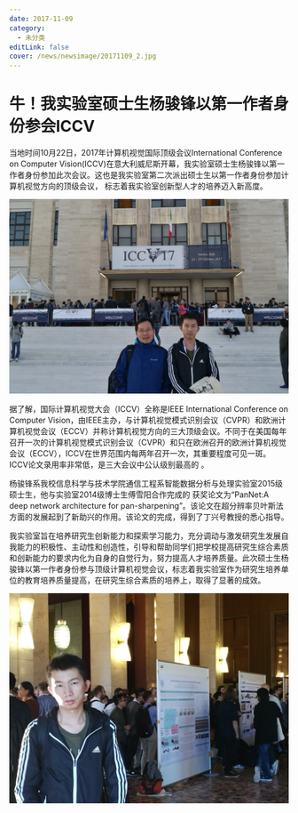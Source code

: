 ```yaml
---
date: 2017-11-09
category:
  - 未分类
editLink: false
cover: /news/newsimage/20171109_2.jpg
---
```



# 牛！我实验室硕士生杨骏锋以第一作者身份参会ICCV

当地时间10月22日，2017年计算机视觉国际顶级会议International Conference on Computer Vision(ICCV)在意大利威尼斯开幕，我实验室硕士生杨骏锋以第一作者身份参加此次会议。这也是我实验室第二次派出硕士生以第一作者身份参加计算机视觉方向的顶级会议， 标志着我实验室创新型人才的培养迈入新高度。
<!-- more -->


![](/news/newsimage/20171109_2.jpg)

据了解，国际计算机视觉大会（ICCV）全称是IEEE International Conference on Computer Vision，由IEEE主办，与计算机视觉模式识别会议（CVPR）和欧洲计算机视觉会议（ECCV）并称计算机视觉方向的三大顶级会议。不同于在美国每年召开一次的计算机视觉模式识别会议（CVPR）和只在欧洲召开的欧洲计算机视觉会议（ECCV），ICCV在世界范围内每两年召开一次，其重要程度可见一斑。ICCV论文录用率非常低，是三大会议中公认级别最高的 。

杨骏锋系我校信息科学与技术学院通信工程系智能数据分析与处理实验室2015级硕士生，他与实验室2014级博士生傅雪阳合作完成的 获奖论文为“PanNet:A deep network architecture for pan-sharpening”。该论文在超分辨率贝叶斯法方面的发展起到了新助兴的作用。该论文的完成，得到了丁兴号教授的悉心指导。

我实验室旨在培养研究生创新能力和探索学习能力，充分调动与激发研究生发展自我能力的积极性、主动性和创造性，引导和帮助同学们把学校提高研究生综合素质和创新能力的要求内化为自身的自觉行为，努力提高人才培养质量。此次硕士生杨骏锋以第一作者身份参与顶级计算机视觉会议，标志着我实验室作为研究生培养单位的教育培养质量提高，在研究生综合素质的培养上，取得了显著的成效。

![](/news/newsimage/20171109_3.jpg)